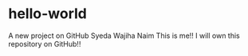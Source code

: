 # hello-world
A new project on GitHub
Syeda Wajiha Naim
This is me!!
I will own this repository on GitHub!!
